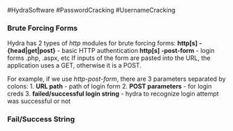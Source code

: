 #HydraSoftware #PasswordCracking #UsernameCracking 

### Brute Forcing Forms
Hydra has 2 types of *http* modules for brute forcing forms: 
	**http[s] -{head|get|post}** - basic HTTP authentication
	**http[s] -post-form** - login forms .php, .aspx, etc
If inputs of the form are pasted into the URL, the application uses a GET, otherwise it is a POST.

For example, if we use *http-post-form*, there are 3 parameters separated by colons:
	1. **URL path** - path of login form
	2. **POST parameters** - for login creds
	3. **failed/successful login string** - hydra to recognize login attempt was successful or not

### Fail/Success String
